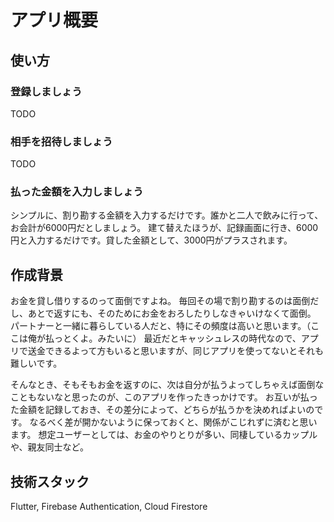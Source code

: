 # アプリ概要

## 使い方

### 登録しましょう
TODO

### 相手を招待しましょう
TODO

### 払った金額を入力しましょう
シンプルに、割り勘する金額を入力するだけです。誰かと二人で飲みに行って、お会計が6000円だとしましょう。
建て替えたほうが、記録画面に行き、6000円と入力するだけです。貸した金額として、3000円がプラスされます。

## 作成背景
お金を貸し借りするのって面倒ですよね。
毎回その場で割り勘するのは面倒だし、あとで返すにも、そのためにお金をおろしたりしなきゃいけなくて面倒。
パートナーと一緒に暮らしている人だと、特にその頻度は高いと思います。（ここは俺が払っとくよ。みたいに）
最近だとキャッシュレスの時代なので、アプリで送金できるよって方もいると思いますが、同じアプリを使ってないとそれも難しいです。

そんなとき、そもそもお金を返すのに、次は自分が払うよってしちゃえば面倒なこともないなと思ったのが、このアプリを作ったきっかけです。
お互いが払った金額を記録しておき、その差分によって、どちらが払うかを決めればよいのです。
なるべく差が開かないように保っておくと、関係がこじれずに済むと思います。
想定ユーザーとしては、お金のやりとりが多い、同棲しているカップルや、親友同士など。

## 技術スタック
Flutter, Firebase Authentication, Cloud Firestore
